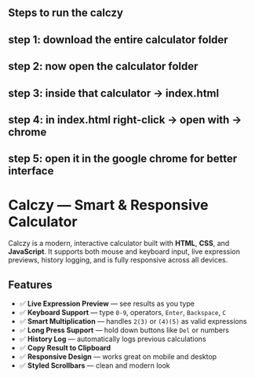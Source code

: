 ## Steps to run the calczy

## step 1: download the entire calculator folder
## step 2: now open the calculator folder 
## step 3: inside that calculator -> index.html
## step 4: in index.html right-click -> open with -> chrome 
## step 5: open it in the google chrome for better interface



# Calczy — Smart & Responsive Calculator

Calczy is a modern, interactive calculator built with **HTML**, **CSS**, and **JavaScript**. It supports both mouse and keyboard input, live expression previews, history logging, and is fully responsive across all devices.

## Features

- ✅ **Live Expression Preview** — see results as you type
- ✅ **Keyboard Support** — type `0-9`, operators, `Enter`, `Backspace`, `C`
- ✅ **Smart Multiplication** — handles `2(3)` or `(4)(5)` as valid expressions
- ✅ **Long Press Support** — hold down buttons like `Del` or numbers
- ✅ **History Log** — automatically logs previous calculations
- ✅ **Copy Result to Clipboard**
- ✅ **Responsive Design** — works great on mobile and desktop
- ✅ **Styled Scrollbars** — clean and modern look
   
